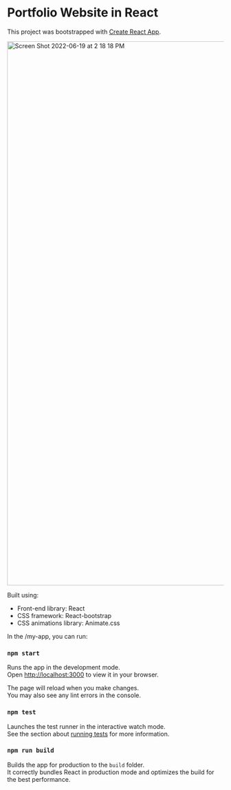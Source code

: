 # Portfolio Website in React

This project was bootstrapped with [Create React App](https://github.com/facebook/create-react-app).

<img width="1266" alt="Screen Shot 2022-06-19 at 2 18 18 PM" src="https://media.licdn.com/dms/image/D4D22AQF4DvRtOPAdew/feedshare-shrink_800/0/1696340434367?e=1703721600&v=beta&t=9wavB8v1P5NWyG19KYihBUX4oXtq4MlisbZ4yEHbLZA">

Built using:

- Front-end library: React
- CSS framework: React-bootstrap
- CSS animations library: Animate.css

In the /my-app, you can run:

### `npm start`

Runs the app in the development mode.\
Open [http://localhost:3000](http://localhost:3000) to view it in your browser.

The page will reload when you make changes.\
You may also see any lint errors in the console.

### `npm test`

Launches the test runner in the interactive watch mode.\
See the section about [running tests](https://facebook.github.io/create-react-app/docs/running-tests) for more information.

### `npm run build`

Builds the app for production to the `build` folder.\
It correctly bundles React in production mode and optimizes the build for the best performance.
